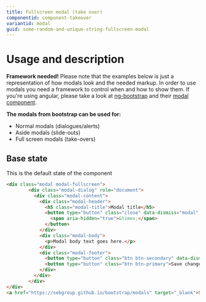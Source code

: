 ```yaml
---
title: Fullscreen modal (take over)
componentid: component-takeover
variantid: modal
guid: some-random-and-unique-string-fullscreen-modal
---
```

# Usage and description
**Framework needed!** Please note that the examples below is just a representation of how modals look and the needed markup. In order to use modals you need a framework to control when and how to show them. If you're using angular, please take a look at [ng-bootstrap](https://ng-bootstrap.github.io/) and their [modal component](https://ng-bootstrap.github.io/#/components/modal).

**The modals from bootstrap can be used for:**

- Normal modals (dialogues/alerts)
- Aside modals (slide-outs)
- Full screen modals (take-overs)

## Base state
This is the default state of the component
```html
<div class="modal modal-fullscreen">
        <div class="modal-dialog" role="document">
          <div class="modal-content">
            <div class="modal-header">
              <h5 class="modal-title">Modal title</h5>
              <button type="button" class="close" data-dismiss="modal" aria-label="Close">
                <span aria-hidden="true">&times;</span>
              </button>
            </div>
            <div class="modal-body">
              <p>Modal body text goes here.</p>
            </div>
            <div class="modal-footer">
              <button type="button" class="btn btn-secondary" data-dismiss="modal">Close</button>
              <button type="button" class="btn btn-primary">Save changes</button>
            </div>
          </div>
        </div>
</div>
<a href="https://sebgroup.github.io/bootstrap/modals" target="_blank">Show live examples</a>
```
